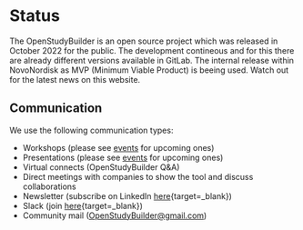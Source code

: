 # Status

The OpenStudyBuilder is an open source project which was released in October 2022 for the public. The development contineous and for this there are already different versions available in GitLab. The internal release within NovoNordisk as MVP (Minimum Viable Product) is beeing used. Watch out for the latest news on this website.

## Communication

We use the following communication types:

- Workshops (please see [events](./info_events.md) for upcoming ones)
- Presentations (please see [events](./info_events.md) for upcoming ones)
- Virtual connects (OpenStudyBuilder Q&A) 
- Direct meetings with companies to show the tool and discuss collaborations
- Newsletter (subscribe on LinkedIn [here](https://www.linkedin.com/newsletters/openstudybuilder-6990328054849916928/){target=_blank})
- Slack (join [here](https://join.slack.com/t/openstudybuilder/shared_invite/zt-19mtauzic-Jvrhtmy7hGstgyiIvB1Wsw){target=_blank})
- Community mail (<a href="mailto:OpenStudyBuilder@gmail.com">OpenStudyBuilder@gmail.com</a>)

